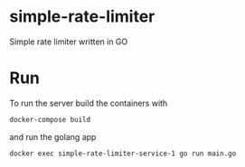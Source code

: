 # simple-rate-limiter
Simple rate limiter written in GO


# Run 
To run the server build the containers with

```sh
docker-compose build
```

and run the golang app

```sh
docker exec simple-rate-limiter-service-1 go run main.go
```